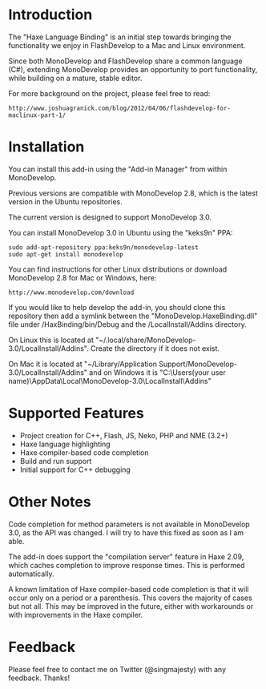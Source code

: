 # Introduction


The "Haxe Language Binding" is an initial step towards bringing the functionality we enjoy in FlashDevelop to a Mac and Linux environment.

Since both MonoDevelop and FlashDevelop share a common language (C#), extending MonoDevelop provides an opportunity to port functionality, while building on a mature, stable editor.

For more background on the project, please feel free to read:

	
	http://www.joshuagranick.com/blog/2012/04/06/flashdevelop-for-maclinux-part-1/



# Installation


You can install this add-in using the "Add-in Manager" from within MonoDevelop.

Previous versions are compatible with MonoDevelop 2.8, which is the latest version in the Ubuntu repositories.

The current version is designed to support MonoDevelop 3.0.

You can install MonoDevelop 3.0 in Ubuntu using the "keks9n" PPA:
	

	sudo add-apt-repository ppa:keks9n/monodevelop-latest
	sudo apt-get install monodevelop
	

You can find instructions for other Linux distributions or download MonoDevelop 2.8 for Mac or Windows, here:

	
	http://www.monodevelop.com/download
	

If you would like to help develop the add-in, you should clone this repository then add a symlink between the "MonoDevelop.HaxeBinding.dll" file under /HaxBinding/bin/Debug and the /LocalInstall/Addins directory.

On Linux this is located at "~/.local/share/MonoDevelop-3.0/LocalInstall/Addins". Create the directory if it does not exist.

On Mac it is located at "~/Library/Application Support/MonoDevelop-3.0/LocalInstall/Addins" and on Windows it is "C:\Users\(your user name)\AppData\Local\MonoDevelop-3.0\LocalInstall\Addins" 



# Supported Features


* Project creation for C++, Flash, JS, Neko, PHP and NME (3.2+)
* Haxe language highlighting
* Haxe compiler-based code completion
* Build and run support
* Initial support for C++ debugging


# Other Notes


Code completion for method parameters is not available in MonoDevelop 3.0, as the API was changed. I will try to have this fixed as soon as I am able.

The add-in does support the "compilation server" feature in Haxe 2.09, which caches completion to improve response times. This is performed automatically.

A known limitation of Haxe compiler-based code completion is that it will occur only on a period or a parenthesis. This covers the majority of cases but not all. This may be improved in the future, either with workarounds or with improvements in the Haxe compiler.


# Feedback


Please feel free to contact me on Twitter (@singmajesty) with any feedback. Thanks!


